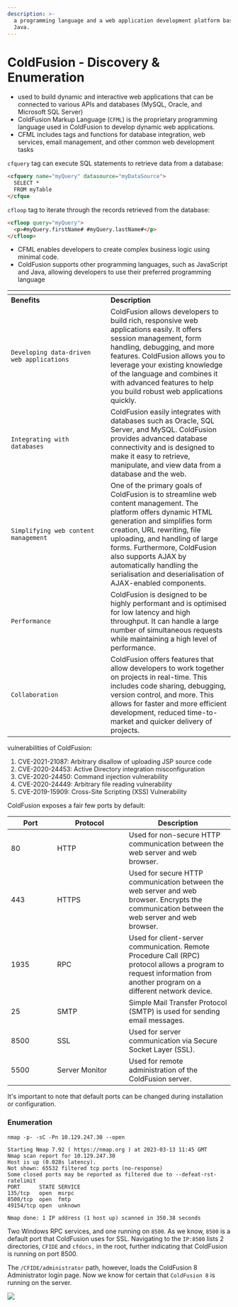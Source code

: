 ```yaml
---
description: >-
  a programming language and a web application development platform based on
  Java.
---
```


# ColdFusion - Discovery & Enumeration

* used to build dynamic and interactive web applications that can be connected to various APIs and databases (MySQL, Oracle, and Microsoft SQL Server)
* ColdFusion Markup Language (`CFML`) is the proprietary programming language used in ColdFusion to develop dynamic web applications.
* CFML includes tags and functions for database integration, web services, email management, and other common web development tasks

`cfquery` tag can execute SQL statements to retrieve data from a database:

```html
<cfquery name="myQuery" datasource="myDataSource">
  SELECT *
  FROM myTable
</cfque
```

`cfloop` tag to iterate through the records retrieved from the database:

```html
<cfloop query="myQuery">
  <p>#myQuery.firstName# #myQuery.lastName#</p>
</cfloop>
```

* CFML enables developers to create complex business logic using minimal code.
* ColdFusion supports other programming languages, such as JavaScript and Java, allowing developers to use their preferred programming language

<table data-header-hidden><thead><tr><th width="209"></th><th></th></tr></thead><tbody><tr><td><strong>Benefits</strong></td><td><strong>Description</strong></td></tr><tr><td><code>Developing data-driven web applications</code></td><td>ColdFusion allows developers to build rich, responsive web applications easily. It offers session management, form handling, debugging, and more features. ColdFusion allows you to leverage your existing knowledge of the language and combines it with advanced features to help you build robust web applications quickly.</td></tr><tr><td><code>Integrating with databases</code></td><td>ColdFusion easily integrates with databases such as Oracle, SQL Server, and MySQL. ColdFusion provides advanced database connectivity and is designed to make it easy to retrieve, manipulate, and view data from a database and the web.</td></tr><tr><td><code>Simplifying web content management</code></td><td>One of the primary goals of ColdFusion is to streamline web content management. The platform offers dynamic HTML generation and simplifies form creation, URL rewriting, file uploading, and handling of large forms. Furthermore, ColdFusion also supports AJAX by automatically handling the serialisation and deserialisation of AJAX-enabled components.</td></tr><tr><td><code>Performance</code></td><td>ColdFusion is designed to be highly performant and is optimised for low latency and high throughput. It can handle a large number of simultaneous requests while maintaining a high level of performance.</td></tr><tr><td><code>Collaboration</code></td><td>ColdFusion offers features that allow developers to work together on projects in real-time. This includes code sharing, debugging, version control, and more. This allows for faster and more efficient development, reduced time-to-market and quicker delivery of projects.</td></tr></tbody></table>

vulnerabilities of ColdFusion:

1. CVE-2021-21087: Arbitrary disallow of uploading JSP source code
2. CVE-2020-24453: Active Directory integration misconfiguration
3. CVE-2020-24450: Command injection vulnerability
4. CVE-2020-24449: Arbitrary file reading vulnerability
5. CVE-2019-15909: Cross-Site Scripting (XSS) Vulnerability

ColdFusion exposes a fair few ports by default:

<table><thead><tr><th width="88.33333333333331">Port</th><th width="146">Protocol</th><th>Description</th></tr></thead><tbody><tr><td>80</td><td>HTTP</td><td>Used for non-secure HTTP communication between the web server and web browser.</td></tr><tr><td>443</td><td>HTTPS</td><td>Used for secure HTTP communication between the web server and web browser. Encrypts the communication between the web server and web browser.</td></tr><tr><td>1935</td><td>RPC</td><td>Used for client-server communication. Remote Procedure Call (RPC) protocol allows a program to request information from another program on a different network device.</td></tr><tr><td>25</td><td>SMTP</td><td>Simple Mail Transfer Protocol (SMTP) is used for sending email messages.</td></tr><tr><td>8500</td><td>SSL</td><td>Used for server communication via Secure Socket Layer (SSL).</td></tr><tr><td>5500</td><td>Server Monitor</td><td>Used for remote administration of the ColdFusion server.</td></tr></tbody></table>

It's important to note that default ports can be changed during installation or configuration.

### Enumeration

```shell-session
nmap -p- -sC -Pn 10.129.247.30 --open

Starting Nmap 7.92 ( https://nmap.org ) at 2023-03-13 11:45 GMT
Nmap scan report for 10.129.247.30
Host is up (0.028s latency).
Not shown: 65532 filtered tcp ports (no-response)
Some closed ports may be reported as filtered due to --defeat-rst-ratelimit
PORT      STATE SERVICE
135/tcp   open  msrpc
8500/tcp  open  fmtp
49154/tcp open  unknown

Nmap done: 1 IP address (1 host up) scanned in 350.38 seconds
```

Two Windows RPC services, and one running on `8500`. As we know, `8500` is a default port that ColdFusion uses for SSL. Navigating to the `IP:8500` lists 2 directories, `CFIDE` and `cfdocs,` in the root, further indicating that ColdFusion is running on port 8500.

The `/CFIDE/administrator` path, however, loads the ColdFusion 8 Administrator login page. Now we know for certain that `ColdFusion 8` is running on the server.

![](https://academy.hackthebox.com/storage/modules/113/coldfusion/CF8.png)

